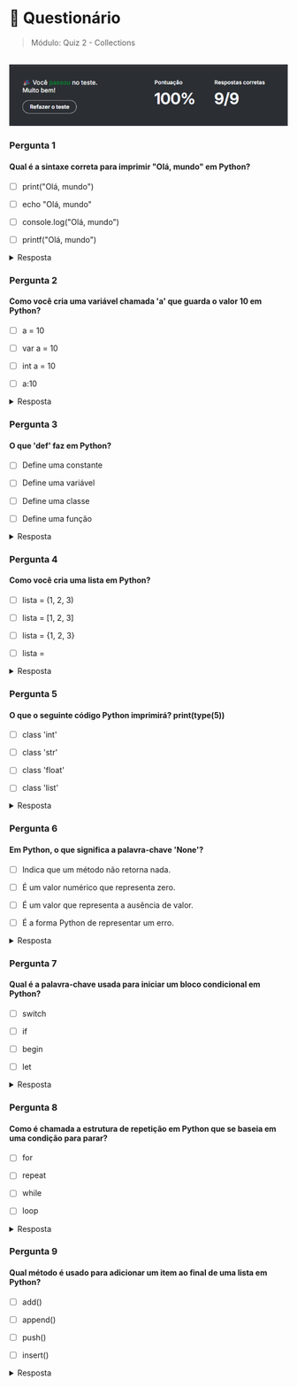# 📌 Questionário

> Módulo: Quiz 2 - Collections

<br>
<img src="./img/Final.png">

### Pergunta 1

#### Qual é a sintaxe correta para imprimir "Olá, mundo" em Python?

- [ ] print("Olá, mundo")

- [ ] echo "Olá, mundo"

- [ ] console.log("Olá, mundo")

- [ ] printf("Olá, mundo")

<details>
    <summary>Resposta</summary> 

    A sintaxe correta para imprimir "Olá, mundo" em Python é `print("Olá, mundo")`. As demais alternativas estão erradas: `echo` é um comando do terminal, `console.log` é um comando do JavaScript, e `printf` é um comando do C.

</details>

### Pergunta 2

#### Como você cria uma variável chamada 'a' que guarda o valor 10 em Python?

- [ ] a = 10

- [ ] var a = 10

- [ ] int a = 10

- [ ] a:10

<details>
    <summary>Resposta</summary>

    Para criar uma variável chamada 'a' que guarda o valor 10 em Python, utilizamos a sintaxe `a = 10`. As demais alternativas estão erradas: `var` é uma palavra reservada do JavaScript, `int` é uma palavra reservada do Python, e `a:10` é uma sintaxe inválida.

</details>

### Pergunta 3

#### O que 'def' faz em Python?

- [ ] Define uma constante

- [ ] Define uma variável

- [ ] Define uma classe

- [ ] Define uma função

<details>
    <summary>Resposta</summary>

    A palavra reservada `def` é utilizada para definir uma função em Python. As demais alternativas estão erradas: `Define uma constante` não é uma funcionalidade do Python, `Define uma variável` é feito com o operador de atribuição `=`, e `Define uma classe` é feito com a palavra reservada `class`.

</details>

### Pergunta 4

#### Como você cria uma lista em Python?

- [ ] lista = (1, 2, 3)

- [ ] lista = [1, 2, 3]

- [ ] lista = {1, 2, 3}

- [ ] lista = 

<details>
    <summary>Resposta</summary>

    Para criar uma lista em Python, utilizamos a sintaxe `lista = [1, 2, 3]`. As demais alternativas estão erradas: `lista = (1, 2, 3)` cria uma tupla, `lista = {1, 2, 3}` cria um set, e `lista =` é uma sintaxe inválida.

</details>

### Pergunta 5

#### O que o seguinte código Python imprimirá? print(type(5))

- [ ] class 'int'

- [ ] class 'str'

- [ ] class 'float'

- [ ] class 'list'

<details>
    <summary>Resposta</summary>

    O código `print(type(5))` imprimirá `<class 'int'>`. A função `type()` retorna o tipo de um objeto, e o número 5 é um inteiro, portanto o tipo retornado será `int`.

</details>


### Pergunta 6

#### Em Python, o que significa a palavra-chave 'None'?

- [ ] Indica que um método não retorna nada.

- [ ] É um valor numérico que representa zero.

- [ ] É um valor que representa a ausência de valor.

- [ ] É a forma Python de representar um erro.

<details>
    <summary>Resposta</summary>

    Em Python, a palavra-chave `None` é um valor que representa a ausência de valor. Ela é utilizada para indicar que uma variável não possui um valor atribuído.

</details>

### Pergunta 7

#### Qual é a palavra-chave usada para iniciar um bloco condicional em Python?

- [ ] switch

- [ ] if

- [ ] begin

- [ ] let

<details>
    <summary>Resposta</summary>

    A palavra-chave usada para iniciar um bloco condicional em Python é `if`. As demais alternativas estão erradas: `switch` é uma palavra reservada do JavaScript, `begin` não é uma palavra reservada do Python, e `let` é uma palavra reservada do JavaScript.

</details>

### Pergunta 8

#### Como é chamada a estrutura de repetição em Python que se baseia em uma condição para parar?

- [ ] for

- [ ] repeat

- [ ] while

- [ ] loop

<details>
    <summary>Resposta</summary>

    A estrutura de repetição em Python que se baseia em uma condição para parar é o `while`. O `while` executa um bloco de código enquanto a condição for verdadeira.

</details>

### Pergunta 9

#### Qual método é usado para adicionar um item ao final de uma lista em Python?

- [ ] add()

- [ ] append()

- [ ] push()

- [ ] insert()

<details>
    <summary>Resposta</summary>

    O método usado para adicionar um item ao final de uma lista em Python é o `append()`. O método `append()` adiciona um item ao final da lista.

</details>

